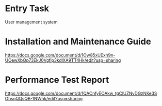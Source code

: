 # Entry Task
User management system

# Installation and Maintenance Guide
https://docs.google.com/document/d/1Ow85xUExh9n-UOewXbQp73EkJ0Vgfip3kdIXA9TT4Hk/edit?usp=sharing

# Performance Test Report
https://docs.google.com/document/d/1QACnfyEOAkw_tgClUZNvDGzNKe3SOhsqQQsQB-1NWhk/edit?usp=sharing